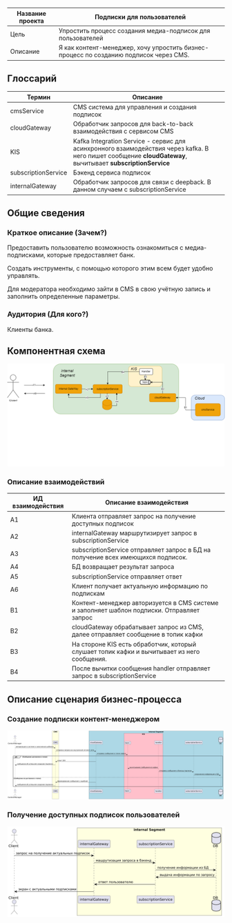
| Название проекта | Подписки для пользователей                                                            |
| ---------------- | ------------------------------------------------------------------------------------- |
| Цель             | Упростить процесс создания медиа-подписок для пользователей                           |
| Описание         | Я как контент-менеджер, хочу упростить бизнес-процесс по созданию подписок через CMS. |
## Глоссарий

| Термин              | Описание                                                                                                                                                    |
| ------------------- | ----------------------------------------------------------------------------------------------------------------------------------------------------------- |
| cmsService          | CMS система для управления и создания подписок                                                                                                              |
| cloudGateway        | Обработчик запросов для back-to-back взаимодействия с сервисом CMS                                                                                          |
| KIS                 | Kafka Integration Service - сервис для асинхронного взаимодействия через kafka. В него пишет сообщение **cloudGateway**, вычитывает **subscriptionService** |
| subscriptionService | Бэкенд сервиса подписок                                                                                                                                     |
| internalGateway     | Обработчик запросов для связи с deepback. В данном случаем с subscriptionService                                                                            |

## Общие сведения

### Краткое описание (Зачем?)

Предоставить пользователю возможность ознакомиться с медиа-подписками, которые предоставляет банк.

Создать инструменты, с помощью которого этим всем будет удобно управлять.

Для модератора необходимо зайти в CMS в свою учётную запись и заполнить определенные параметры.
### Аудитория (Для кого?)

Клиенты банка. 


## Компонентная схема

![schema](./Architecture.png)
### Описание взаимодействий

| ИД взаимодействия | Описание взаимодействия                                                                     |
| ----------------- | ------------------------------------------------------------------------------------------- |
| А1                | Клиента отправляет запрос на получение доступных подписок                                   |
| А2                | internalGateway маршрутизирует запрос в subscriptionService                                 |
| А3                | subscriptionService отправляет запрос в БД на получение всех имеющихся подписок.            |
| А4                | БД возвращает результат запроса                                                             |
| А5                | subscriptionService отправляет ответ                                                        |
| А6                | Клиент получает актуальную информацию по подпискам                                          |
| В1                | Контент-менеджер авторизуется в CMS системе и заполняет шаблон подписки. Отправляет запрос  |
| В2                | cloudGateway обрабатывает запрос из CMS, далее отправляет сообщение в топик кафки           |
| В3                | На стороне KIS есть обработчик, который слушает топик кафки и вычитывает из него сообщения. |
| В4                | После вычитки сообщения handler отправляет запрос в subscriptionService                     |
## Описание сценария бизнес-процесса

### Создание подписки контент-менеджером

![seq1](./seq1.png)

### Получение доступных подписок пользователей
![seq2](./seq2.png)

